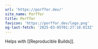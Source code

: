 ```yaml
---
url: 'https://porffor.dev/'
site_name: Porffor
title: Porffor
favicon: 'https://porffor.dev/logo.png'
og-last-fetch: '2025-03-05T01:27:10.013Z'
---
```

Helps with [[Reproducible Builds]]. 

